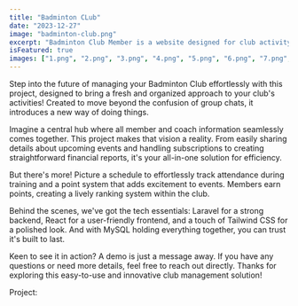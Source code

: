 ```yaml
---
title: "Badminton CLub"
date: "2023-12-27"
image: "badminton-club.png"
excerpt: "Badminton Club Member is a website designed for club activity owners to able managed their member activity and their events with such ease."
isFeatured: true
images: ["1.png", "2.png", "3.png", "4.png", "5.png", "6.png", "7.png", "8.png"]
---
```


Step into the future of managing your Badminton Club effortlessly with this project, designed to bring a fresh and organized approach to your club's activities! Created to move beyond the confusion of group chats, it introduces a new way of doing things.

Imagine a central hub where all member and coach information seamlessly comes together. This project makes that vision a reality. From easily sharing details about upcoming events and handling subscriptions to creating straightforward financial reports, it's your all-in-one solution for efficiency.

But there's more! Picture a schedule to effortlessly track attendance during training and a point system that adds excitement to events. Members earn points, creating a lively ranking system within the club.

Behind the scenes, we've got the tech essentials: Laravel for a strong backend, React for a user-friendly frontend, and a touch of Tailwind CSS for a polished look. And with MySQL holding everything together, you can trust it's built to last.

Keen to see it in action? A demo is just a message away. If you have any questions or need more details, feel free to reach out directly. Thanks for exploring this easy-to-use and innovative club management solution!

Project:
